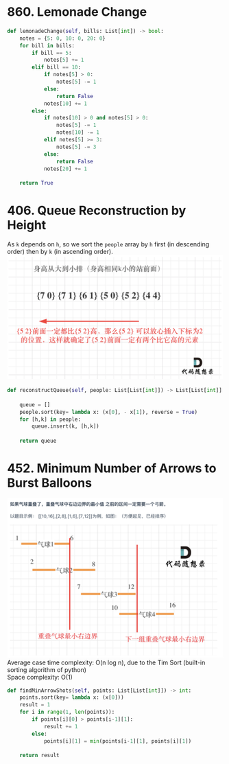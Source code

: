 # 860. Lemonade Change
```PYTHON
def lemonadeChange(self, bills: List[int]) -> bool:
    notes = {5: 0, 10: 0, 20: 0}
    for bill in bills:
        if bill == 5:
            notes[5] += 1
        elif bill == 10:
            if notes[5] > 0:
                notes[5] -= 1
            else:
                return False
            notes[10] += 1
        else:
            if notes[10] > 0 and notes[5] > 0:
                notes[5] -= 1
                notes[10] -= 1
            elif notes[5] >= 3:
                notes[5] -= 3
            else:
                return False
            notes[20] += 1
    
    return True
```

# 406. Queue Reconstruction by Height
As `k` depends on `h`, so we sort the `people` array by `h` first (in descending order) then by `k` (in ascending order). 
![](./images/20230310151250.png)
```PYTHON
def reconstructQueue(self, people: List[List[int]]) -> List[List[int]]:

    queue = []
    people.sort(key= lambda x: (x[0], - x[1]), reverse = True)
    for [h,k] in people:
        queue.insert(k, [h,k])

    return queue
```

# 452. Minimum Number of Arrows to Burst Balloons
![](./images/20230310162840.png)
Average case time complexity: O(n log n), due to the Tim Sort (built-in sorting algorithm of python)\
Space complexity: O(1)
```PYTHON
def findMinArrowShots(self, points: List[List[int]]) -> int:
    points.sort(key= lambda x: (x[0]))
    result = 1
    for i in range(1, len(points)):
        if points[i][0] > points[i-1][1]:
            result += 1
        else:
            points[i][1] = min(points[i-1][1], points[i][1])

    return result
```
